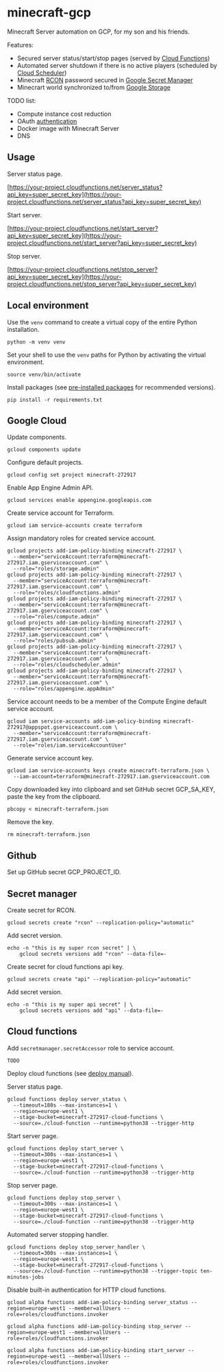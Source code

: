# minecraft-gcp

Minecraft Server automation on GCP, for my son and his friends.

Features:
* Secured server status/start/stop pages (served by [Cloud Functions](https://cloud.google.com/functions/docs))
* Automated server shutdown if there is no active players (scheduled by [Cloud Scheduler](https://cloud.google.com/scheduler/docs))
* Minecraft [RCON](https://wiki.vg/RCON) password secured in [Google Secret Manager](https://cloud.google.com/secret-manager/docs)
* Minecrart world synchronized to/from [Google Storage](https://cloud.google.com/storage/docs)

TODO list:
* Compute instance cost reduction
* OAuth [authentication](https://cloud.google.com/functions/docs/securing/authenticating)
* Docker image with Minecraft Server
* DNS

## Usage

Server status page.

[https://your-project.cloudfunctions.net/server_status?api_key=super_secret_key](https://your-project.cloudfunctions.net/server_status?api_key=super_secret_key)

Start server.

[https://your-project.cloudfunctions.net/start_server?api_key=super_secret_key](https://your-project.cloudfunctions.net/start_server?api_key=super_secret_key)

Stop server.

[https://your-project.cloudfunctions.net/stop_server?api_key=super_secret_key](https://your-project.cloudfunctions.net/stop_server?api_key=super_secret_key)


## Local environment

Use the `venv` command to create a virtual copy of the entire Python installation. 

```shell
python -m venv venv
```

Set your shell to use the `venv` paths for Python by activating the virtual environment.

```shell
source venv/bin/activate
```

Install packages (see [pre-installed packages](https://cloud.google.com/functions/docs/writing/specifying-dependencies-python) for recommended versions).

```shell
pip install -r requirements.txt
```

## Google Cloud

Update components.

```shell
gcloud components update
```

Configure default projects.

```shell
gcloud config set project minecraft-272917
```

Enable App Engine Admin API.

```shell
gcloud services enable appengine.googleapis.com
```

Create service account for Terraform.

```shell
gcloud iam service-accounts create terraform
```

Assign mandatory roles for created service account.

```shell
gcloud projects add-iam-policy-binding minecraft-272917 \
  --member="serviceAccount:terraform@minecraft-272917.iam.gserviceaccount.com" \
  --role="roles/storage.admin"
gcloud projects add-iam-policy-binding minecraft-272917 \
  --member="serviceAccount:terraform@minecraft-272917.iam.gserviceaccount.com" \
  --role="roles/cloudfunctions.admin"
gcloud projects add-iam-policy-binding minecraft-272917 \
  --member="serviceAccount:terraform@minecraft-272917.iam.gserviceaccount.com" \
  --role="roles/compute.admin"
gcloud projects add-iam-policy-binding minecraft-272917 \
  --member="serviceAccount:terraform@minecraft-272917.iam.gserviceaccount.com" \
  --role="roles/pubsub.admin"
gcloud projects add-iam-policy-binding minecraft-272917 \
  --member="serviceAccount:terraform@minecraft-272917.iam.gserviceaccount.com" \
  --role="roles/cloudscheduler.admin"
gcloud projects add-iam-policy-binding minecraft-272917 \
  --member="serviceAccount:terraform@minecraft-272917.iam.gserviceaccount.com" \
  --role="roles/appengine.appAdmin"
```

Service account needs to be a member of the Compute Engine default service account. 

```shell
gcloud iam service-accounts add-iam-policy-binding minecraft-272917@appspot.gserviceaccount.com \
  --member="serviceAccount:terraform@minecraft-272917.iam.gserviceaccount.com" \
  --role="roles/iam.serviceAccountUser"
```

Generate service account key.

```shell
gcloud iam service-accounts keys create minecraft-terraform.json \
  --iam-account=terraform@minecraft-272917.iam.gserviceaccount.com
```

Copy downloaded key into clipboard and set GitHub secret GCP_SA_KEY, paste the key from the clipboard.

```shell
pbcopy < minecraft-terraform.json
```

Remove the key.

```shell
rm minecraft-terraform.json
```

## Github

Set up GitHub secret GCP_PROJECT_ID.


## Secret manager

Create secret for RCON.

```shell script
gcloud secrets create "rcon" --replication-policy="automatic"
```

Add secret version.

```shell script
echo -n "this is my super rcon secret" | \
    gcloud secrets versions add "rcon" --data-file=-
```

Create secret for cloud functions api key.

```shell script
gcloud secrets create "api" --replication-policy="automatic"
```

Add secret version.

```shell script
echo -n "this is my super api secret" | \
    gcloud secrets versions add "api" --data-file=-
```

## Cloud functions

Add `secretmanager.secretAccessor` role to service account.

```shell script
TODO
```

Deploy cloud functions (see [deploy manual](https://cloud.google.com/sdk/gcloud/reference/functions/deploy)).

Server status page.

```shell script
gcloud functions deploy server_status \
  --timeout=180s --max-instances=1 \
  --region=europe-west1 \
  --stage-bucket=minecraft-272917-cloud-functions \
  --source=./cloud-function --runtime=python38 --trigger-http 
```

Start server page.

```shell script
gcloud functions deploy start_server \
  --timeout=300s --max-instances=1 \
  --region=europe-west1 \
  --stage-bucket=minecraft-272917-cloud-functions \
  --source=./cloud-function --runtime=python38 --trigger-http
```

Stop server page.

```shell script
gcloud functions deploy stop_server \
  --timeout=300s --max-instances=1 \
  --region=europe-west1 \
  --stage-bucket=minecraft-272917-cloud-functions \
  --source=./cloud-function --runtime=python38 --trigger-http
```

Automated server stopping handler.

```shell script
gcloud functions deploy stop_server_handler \
  --timeout=300s --max-instances=1 \
  --region=europe-west1 \
  --stage-bucket=minecraft-272917-cloud-functions \
  --source=./cloud-function --runtime=python38 --trigger-topic ten-minutes-jobs
```

Disable built-in authentication for HTTP cloud functions.

```shell script
gcloud alpha functions add-iam-policy-binding server_status --region=europe-west1 --member=allUsers --role=roles/cloudfunctions.invoker
```

```shell script
gcloud alpha functions add-iam-policy-binding stop_server --region=europe-west1 --member=allUsers --role=roles/cloudfunctions.invoker
```

```shell script
gcloud alpha functions add-iam-policy-binding start_server --region=europe-west1 --member=allUsers --role=roles/cloudfunctions.invoker
```
